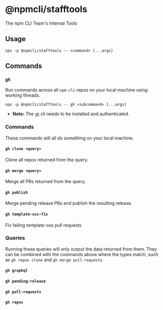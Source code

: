 # @npmcli/stafftools

The npm CLI Team's Internal Tools

## Usage

`npx -p @npmcli/stafftools -- <command> [...args]`

## Commands

### `gh`

Run commands across all `npm-cli` repos on your local machine using working threads.

`npx -p @npmcli/stafftools -- gh <subcommand> [...args]`

- **Note:** The [`gh`](https://cli.github.com/manual/) cli needs to be installed and authenticated.

### Commands

These commands will all do something on your local machine.

#### `gh clone <query>`

Clone all repos returned from the query.

#### `gh merge <query>`

Merge all PRs returned from the query.

#### `gh publish`

Merge pending release PRs and publish the resulting release.

#### `gh template-oss-fix`

Fix failing template-oss pull requests

### Queries

Running these queries will only output the data returned from them. They can be combined with the commands above where the types match, such as `gh repos clone` and `gh merge pull-requests`.

#### `gh graphql`

#### `gh pending-release`

#### `gh pull-requests`

#### `gh repos`
